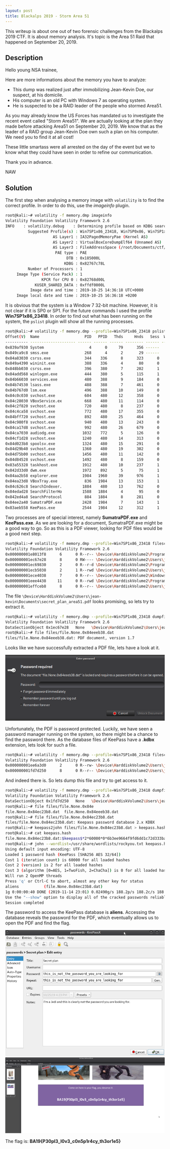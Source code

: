 ```yaml
---
layout: post
title: Blackalps 2019 - Storm Area 51
---
```


This writeup is about one out of two forensic challenges from the Blackalps 2019 CTF. It is about memory analysis. It's topic is the Area 51 Raid that happened on September 20, 2019.

<!--more-->

## Description
Hello young NSA trainee,

Here are more informations about the memory you have to analyze:
- This dump was realized just after immobilizing Jean-Kevin Doe, our suspect, at
  his domicile.
- His computer is an old PC with Windows 7 as operating system.
- He is suspected to be a RAID leader of the people who stormed Area51.

As you may already know the US Forces has mandated us to investigate the recent
event called "Storm Area51".
We are actually looking at the plan they made before attacking Area51 on 
September 20, 2019. We know that as the leader of a RAID group Jean-Kevin Doe 
own such a plan on his computer. We need you to find it at all cost!

These little smartass were all arrested on the day of the event but we to know
what they could have seen in order to refine our communication.

Thank you in advance.

NAW


## Solution
The first step when analysing a memory image with `volatility` is to find the correct profile. In order to do this, use the *imageinfo* plugin.

```bash
root@kali:~# volatility -f memory.dmp imageinfo
Volatility Foundation Volatility Framework 2.6
INFO    : volatility.debug    : Determining profile based on KDBG search...
          Suggested Profile(s) : Win7SP1x86_23418, Win7SP0x86, Win7SP1x86_24000, Win7SP1x86
                     AS Layer1 : IA32PagedMemoryPae (Kernel AS)
                     AS Layer2 : VirtualBoxCoreDumpElf64 (Unnamed AS)
                     AS Layer3 : FileAddressSpace (/root/Documents/ctf/blackalps_19/forensics/StormArea51/memory.dmp)
                      PAE type : PAE
                           DTB : 0x185000L
                          KDBG : 0x82767c78L
          Number of Processors : 1
     Image Type (Service Pack) : 1
                KPCR for CPU 0 : 0x82768d00L
             KUSER_SHARED_DATA : 0xffdf0000L
           Image date and time : 2019-10-25 14:36:18 UTC+0000
     Image local date and time : 2019-10-25 16:36:18 +0200
```

It is obvious that the system is a Window 7 32-bit machine. However, it is not clear if it is SP0 or SP1. For the future commands I used the profile **Win7SP1x86_23418**. In order to find out what has been running on the system, the `pslist` plugin will show all the running processes.

```bash
root@kali:~# volatility -f memory.dmp --profile=Win7SP1x86_23418 pslist
Offset(V)  Name                    PID   PPID   Thds     Hnds   Sess  Wow64 Start                          Exit                          
---------- -------------------- ------ ------ ------ -------- ------ ------ ------------------------------ ------------------------------
0x839af930 System                    4      0     79      356 ------      0 2019-10-25 14:34:49 UTC+0000                                 
0x849ca9c8 smss.exe                268      4      2       29 ------      0 2019-10-25 14:34:49 UTC+0000                                 
0x84a83030 csrss.exe               344    336      8      323      0      0 2019-10-25 14:34:51 UTC+0000                                 
0x849a4390 wininit.exe             388    336      4       80      0      0 2019-10-25 14:34:51 UTC+0000                                 
0x848bb030 csrss.exe               396    380      7      202      1      0 2019-10-25 14:34:51 UTC+0000                                 
0x84add568 winlogon.exe            444    380      5      115      1      0 2019-10-25 14:34:51 UTC+0000                                 
0x84b66030 services.exe            480    388      9      184      0      0 2019-10-25 14:34:51 UTC+0000                                 
0x84b74530 lsass.exe               488    388      7      461      0      0 2019-10-25 14:34:51 UTC+0000                                 
0x84b767d0 lsm.exe                 496    388     10      149      0      0 2019-10-25 14:34:51 UTC+0000                                 
0x84c0c030 svchost.exe             604    480     12      358      0      0 2019-10-25 14:34:52 UTC+0000                                 
0x84c28030 VBoxService.ex          668    480     11      114      0      0 2019-10-25 14:34:52 UTC+0000                                 
0x84c2f820 svchost.exe             720    480      8      237      0      0 2019-10-25 14:34:52 UTC+0000                                 
0x84c4ca58 svchost.exe             772    480     17      355      0      0 2019-10-25 14:34:52 UTC+0000                                 
0x84bff720 svchost.exe             892    480     25      464      0      0 2019-10-25 14:34:52 UTC+0000                                 
0x84c980f8 svchost.exe             940    480     13      243      0      0 2019-10-25 14:34:52 UTC+0000                                 
0x84ca17d8 svchost.exe             992    480     26      679      0      0 2019-10-25 14:34:52 UTC+0000                                 
0x84ca7030 audiodg.exe            1032    772      5      126      0      0 2019-10-25 14:34:52 UTC+0000                                 
0x84cf1d28 svchost.exe            1240    480     14      313      0      0 2019-10-25 14:34:53 UTC+0000                                 
0x84d023b8 spoolsv.exe            1324    480     15      291      0      0 2019-10-25 14:34:53 UTC+0000                                 
0x84d29b40 svchost.exe            1360    480     19      302      0      0 2019-10-25 14:34:53 UTC+0000                                 
0x84d75b00 svchost.exe            1456    480     11      142      0      0 2019-10-25 14:34:53 UTC+0000                                 
0x84d84528 svchost.exe            1492    480      8      159      0      0 2019-10-25 14:34:53 UTC+0000                                 
0x83a55328 taskhost.exe           1912    480     10      237      1      0 2019-10-25 14:34:59 UTC+0000                                 
0x842d33d0 dwm.exe                1972    892      5       75      1      0 2019-10-25 14:34:59 UTC+0000                                 
0x84aa2b58 explorer.exe           1984   1960     39      976      1      0 2019-10-25 14:34:59 UTC+0000                                 
0x84ea23d8 VBoxTray.exe            836   1984     13      153      1      0 2019-10-25 14:35:00 UTC+0000                                 
0x84c626c8 SearchIndexer.         1884    480     13      762      0      0 2019-10-25 14:35:07 UTC+0000                                 
0x84edad28 SearchFilterHo         1588   1884      4       95      0      0 2019-10-25 14:35:07 UTC+0000                                 
0x842ed4a8 SearchProtocol          884   1884      8      281      0      0 2019-10-25 14:35:26 UTC+0000                                 
0x84ee2a40 SumatraPDF.exe         2428   1984      7      143      1      0 2019-10-25 14:35:46 UTC+0000                                 
0x83aeb558 KeePass.exe            2544   1984     12      312      1      0 2019-10-25 14:35:50 UTC+0000 
```

Two processes are of special interest, namely **SumatraPDF.exe** and **KeePass.exe**. As we are looking for a document, SumatraPDF.exe might be a good way to go. So as this is a PDF viewer, looking for PDF files would be a good next step.

```bash
root@kali:~# volatility -f memory.dmp --profile=Win7SP1x86_23418 filescan | grep -i pdf
Volatility Foundation Volatility Framework 2.6
0x000000001e8013f8      6      0 R--r-- \Device\HarddiskVolume2\Program Files\SumatraPDF\SumatraPDF.exe
0x000000001ec67e28      8      0 RW---- \Device\HarddiskVolume2\Users\jean-kevin\Documents\secret_plan_area51.pdf
0x000000001ec69830      2      0 R--r-d \Device\HarddiskVolume2\Program Files\SumatraPDF\SumatraPDF.exe
0x000000001ecb5038      2      1 R--rwd \Device\HarddiskVolume2\Users\jean-kevin\AppData\Roaming\SumatraPDF
0x000000001ece4038      7      0 R--r-- \Device\HarddiskVolume2\Windows\Prefetch\SUMATRAPDF.EXE-43A5BBE4.pf
0x000000001eee4438     11      0 R--rwd \Device\HarddiskVolume2\Program Files\SumatraPDF\libmupdf.dll
0x000000001effceb8      8      0 R--r-- \Device\HarddiskVolume2\Users\jean-kevin\AppData\Roaming\SumatraPDF\SumatraPDF-settings.txt
```

The file `\Device\HarddiskVolume2\Users\jean-kevin\Documents\secret_plan_area51.pdf` looks promising, so lets try to extract it.

```bash
root@kali:~# volatility -f memory.dmp --profile=Win7SP1x86_23418 dumpfiles -D files/ -Q 0x000000001ec67e28
Volatility Foundation Volatility Framework 2.6
DataSectionObject 0x1ec67e28   None   \Device\HarddiskVolume2\Users\jean-kevin\Documents\secret_plan_area51.pdf
root@kali:~# file files/file.None.0x84eeeb38.dat 
files/file.None.0x84eeeb38.dat: PDF document, version 1.7
```

Looks like we have successfully extracted a PDF file, lets have a look at it.

![extracted PDF](/resources/2019/blackalps/images/password_protected_pdf.png)

Unfortunately, the PDF is password protected. Luckily, we have seen a password manager running on the system, so there might be a chance to find the password there. As the database files of KeePass have a **.kdbx** extension, lets look for such a file.

```bash
root@kali:~# volatility -f memory.dmp --profile=Win7SP1x86_23418 filescan | grep -i kdbx
Volatility Foundation Volatility Framework 2.6
0x000000001ee6a3d0      2      0 R--rw- \Device\HarddiskVolume2\Users\jean-kevin\AppData\Roaming\Microsoft\Windows\Recent\passwords.kdbx.lnk
0x000000001fd7d250      8      0 R--r-- \Device\HarddiskVolume2\Users\jean-kevin\Documents\passwords.kdbx
```

And indeed there is. So lets dump this file and try to get access to it.

```bash
root@kali:~# volatility -f memory.dmp --profile=Win7SP1x86_23418 dumpfiles -D files/ -Q 0x000000001fd7d250
Volatility Foundation Volatility Framework 2.6
DataSectionObject 0x1fd7d250   None   \Device\HarddiskVolume2\Users\jean-kevin\Documents\passwords.kdbx
root@kali:~# file files/file.None.0x84e
file.None.0x84ec23b8.dat  file.None.0x84eeeb38.dat  
root@kali:~# file files/file.None.0x84ec23b8.dat 
files/file.None.0x84ec23b8.dat: Keepass password database 2.x KDBX
root@kali:~# keepass2john files/file.None.0x84ec23b8.dat > keepass.hash
root@kali:~# cat keepass.hash 
file.None.0x84ec23b8.dat:$keepass$*2*60000*0*6b3ee9664f9fd6dd1c72d333ba36877fb5dd0dbb8795190762238cdf14fe39ca*2310fef1b01787420ef1960ae27785fc7706f7b53edd7f5f611bf2c5df79b414*f5fd96bd4f25a1e110c0826dc200b19a*49c1889b51bb1961e4f19275eef87ee082c7efb1ae71e46dcd4902911da117a3*e25d77d2368b07821f23056aa9577c520412abb44c852f56af4ef9dab182f254
root@kali:~# john --wordlist=/usr/share/wordlists/rockyou.txt keepass.hash
Using default input encoding: UTF-8
Loaded 1 password hash (KeePass [SHA256 AES 32/64])
Cost 1 (iteration count) is 60000 for all loaded hashes
Cost 2 (version) is 2 for all loaded hashes
Cost 3 (algorithm [0=AES, 1=TwoFish, 2=ChaCha]) is 0 for all loaded hashes
Will run 2 OpenMP threads
Press 'q' or Ctrl-C to abort, almost any other key for status
aliens           (file.None.0x84ec23b8.dat)
1g 0:00:00:40 DONE (2019-11-14 23:01) 0.02490g/s 188.2p/s 188.2c/s 188.2C/s emilee..aliens
Use the "--show" option to display all of the cracked passwords reliably
Session completed
```

The password to access the KeePass database is **aliens**. Accessing the database reveals the password for the PDF, which eventually allows us to open the PDF and find the flag.

![password for the PDF](/resources/2019/blackalps/images/password_for_pdf.png)
![blackalps flag](/resources/2019/blackalps/images/storm_area51_flag.png)

The flag is: **BA19{P30pl3_l0v3_c0n5p1r4cy_th3or1e5}**
